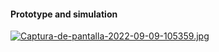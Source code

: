 #### Prototype and simulation

[![Captura-de-pantalla-2022-09-09-105359.jpg](https://i.postimg.cc/rFMQmVWz/Captura-de-pantalla-2022-09-09-105359.jpg)](https://postimg.cc/6TbdbNMN)